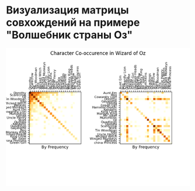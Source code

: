 # Визуализация матрицы совхождений на примере "Волшебник страны Оз"

![](https://raw.githubusercontent.com/rw404/analysis_of_text_data/main/Visuallization/Matrix/Matrix.png)
